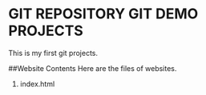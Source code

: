 # GIT REPOSITORY GIT DEMO PROJECTS

This is my first git projects.

##Website Contents
Here are the files of websites.
1. index.html